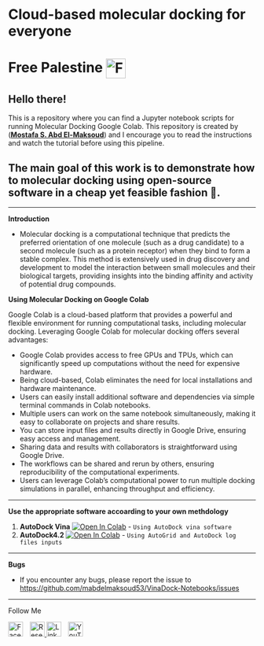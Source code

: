 # **Cloud-based molecular docking for everyone** 
# **Free Palestine** <a> <img src="https://img.icons8.com/?size=100&id=56525&format=png&color=000000" align = center width="40" alt="Free Palestine">
</a> 

## Hello there!
This is a repository where you can find a Jupyter notebook scripts for running Molecular Docking Google Colab. This repository is created by ([**Mostafa S. Abd El-Maksoud**](https://github.com/mabdelmaksoud53)) and I encourage you to read the instructions and watch the tutorial before using this pipeline.

The main goal of this work is to demonstrate how to molecular docking using open-source software in a cheap yet feasible fashion 🚀.
---

---
**Introduction**
- Molecular docking is a computational technique that predicts the preferred orientation of one molecule (such as a drug candidate) to a second molecule (such as a protein receptor) when they bind to form a stable complex. This method is extensively used in drug discovery and development to model the interaction between small molecules and their biological targets, providing insights into the binding affinity and activity of potential drug compounds.

**Using Molecular Docking on Google Colab**

Google Colab is a cloud-based platform that provides a powerful and flexible environment for running computational tasks, including molecular docking. Leveraging Google Colab for molecular docking offers several advantages:

- Google Colab provides access to free GPUs and TPUs, which can significantly speed up computations without the need for expensive hardware.
- Being cloud-based, Colab eliminates the need for local installations and hardware maintenance.
- Users can easily install additional software and dependencies via simple terminal commands in Colab notebooks.
- Multiple users can work on the same notebook simultaneously, making it easy to collaborate on projects and share results.
- You can store input files and results directly in Google Drive, ensuring easy access and management.
- Sharing data and results with collaborators is straightforward using Google Drive.
- The workflows can be shared and rerun by others, ensuring reproducibility of the computational experiments.
- Users can leverage Colab’s computational power to run multiple docking simulations in parallel, enhancing throughput and efficiency.

---
**Use the appropriate software accoarding to your own methdology**
1. **AutoDock Vina** [![Open In Colab](https://colab.research.google.com/assets/colab-badge.svg)](https://colab.research.google.com/github/mabdelmaksoud53/VinaDock-Notebooks/blob/main/VinaDock_Notebooks.ipynb)  - `Using AutoDock vina software`
2. **AutoDock4.2** [![Open In Colab](https://colab.research.google.com/assets/colab-badge.svg)](https://colab.research.google.com/github/mabdelmaksoud53/VinaDock-Notebooks/blob/main/AD4_Notebook.ipynb) - `Using AutoGrid and AutoDock log files inputs`

---
**Bugs**
- If you encounter any bugs, please report the issue to https://github.com/mabdelmaksoud53/VinaDock-Notebooks/issues

---

<p>Follow Me</p> 
<a href="https://www.facebook.com/ph.mostsfa" style=" border: none; margin-right: 10px; display: inline-block;">
    <img src="https://upload.wikimedia.org/wikipedia/commons/5/51/Facebook_f_logo_%282019%29.svg" alt="Facebook" width="30" height="30" style="border: none;">
</a> <a href="https://www.researchgate.net/profile/Mostafa-Abd-El-Maksoud" style=" border: none;">
    <img src="https://upload.wikimedia.org/wikipedia/commons/5/5e/ResearchGate_icon_SVG.svg" alt="ResearchGate" width="30" height="30" style="border: none;"> </a> <a href="https://www.linkedin.com/in/mostafa-sayed-abd-elmaksoud/" style="text-decoration: none; border: none; margin-right: 10px; display: inline-block;">
    <img src="https://upload.wikimedia.org/wikipedia/commons/c/ca/LinkedIn_logo_initials.png" alt="LinkedIn" width="30" height="30" style="border: none;">
</a> <a href="https://www.youtube.com/@mabdelmaksoud" style="text-decoration: none; border: none; display: inline-block;">
    <img src="https://upload.wikimedia.org/wikipedia/commons/4/42/YouTube_icon_%282013-2017%29.png" alt="YouTube" width="30" height="30" style="border: none;">
</a>


